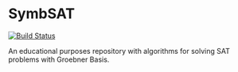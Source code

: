 # SymbSAT

[![Build Status](https://travis-ci.org/fokinpv/SymbSAT.svg?branch=master)](https://travis-ci.org/fokinpv/SymbSAT)

An educational purposes repository with algorithms for solving SAT problems with Groebner Basis.
